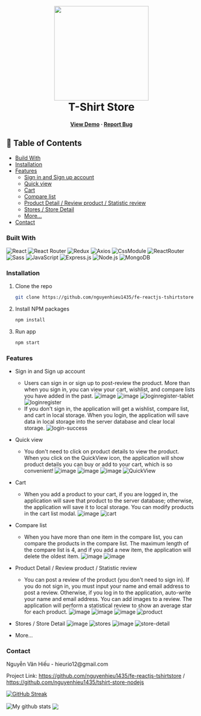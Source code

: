 <h1 align="center">
  <br>
  <img src="https://i.imgur.com/Hc92VcL.png" alt="" width="250">
  <br>
  T-Shirt Store
  <br>
  <h4 align="center">
    <a href="https://fe-reactjs-tshirtstore.vercel.app/">View Demo</a>
  <span> · </span>
    <a href="#contactid">Report Bug</a>
  </h4>  
</h1>

## 🚩 Table of Contents

- [Build With](#built-with)
- [Installation](#installation)
- [Features](#features)
  + [Sign in and Sign up account](#sign-in-and-sign-up-account)
  + [Quick view](#quick-view)
  + [Cart](#cart)
  + [Compare list](#compare-list)
  + [Product Detail / Review product / Statistic review](#product-detail-/-review-product-/-statistic-review)
  + [Stores / Store Detail](#store-/-store-detail)
  + [More...](#more...)
- [Contact](#contact)


### Built With

![React](https://img.shields.io/badge/react-%2320232a.svg?logo=react&logoColor=%2361DAFB&style=for-the-badge)
![React Router](https://img.shields.io/badge/React_Router-CA4245?logo=react-router&logoColor=white&style=for-the-badge)
![Redux](https://img.shields.io/badge/redux-%23593d88.svg?logo=redux&logoColor=white&style=for-the-badge)
![Axios](https://img.shields.io/badge/Axios-5A29E4.svg?style=for-the-badge&logo=Axios&logoColor=white)
![CssModule](https://img.shields.io/badge/CSS%20Modules-000000.svg?style=for-the-badge&logo=CSS-Modules&logoColor=white)
![ReactRouter](https://img.shields.io/badge/React%20Router-CA4245.svg?style=for-the-badge&logo=React-Router&logoColor=white)
![Sass](https://img.shields.io/badge/Sass-CC6699.svg?style=for-the-badge&logo=Sass&logoColor=white)
![JavaScript](https://img.shields.io/badge/javascript-%23323330.svg?logo=javascript&logoColor=%23F7DF1E&style=for-the-badge)
![Express.js](https://img.shields.io/badge/express.js-%23404d59.svg?logo=express&logoColor=%2361DAFB&style=for-the-badge)
![Node.js ](https://img.shields.io/badge/node.js-6DA55F?logo=node.js&logoColor=white&style=for-the-badge)
![MongoDB](https://img.shields.io/badge/MongoDB-%234ea94b.svg?logo=mongodb&logoColor=white&style=for-the-badge)

### Installation

1. Clone the repo
   ```sh
   git clone https://github.com/nguyenhieu1435/fe-reactjs-tshirtstore
   ```
2. Install NPM packages
   ```sh
   npm install
   ```
3. Run app
   ```sh
   npm start

### Features
* Sign in and Sign up account
   - Users can sign in or sign up to post-review the product. More than when you sign in, you can view your cart, wishlist, and compare lists you have added in the past.
   ![image](https://github.com/nguyenhieu1435/fe-reactjs-tshirtstore/assets/70377398/b51c2b01-0317-499f-84c8-1b482c60f29d)
   ![image](https://github.com/nguyenhieu1435/fe-reactjs-tshirtstore/assets/70377398/5f5fe6a5-3500-4c72-bfee-f18c66318f0a)
   ![loginregister-tablet](https://github.com/nguyenhieu1435/fe-reactjs-tshirtstore/assets/70377398/4dbabe9d-b403-47c6-bad9-1021b7522b01)
   ![loginregister](https://github.com/nguyenhieu1435/fe-reactjs-tshirtstore/assets/70377398/4a06f053-cc68-42ee-88bf-0fc8cdceef96)
  - If you don't sign in, the application will get a wishlist, compare list, and cart in local storage. When you login, the application will save data in local storage into the server database and    clear local storage.
   ![login-success](https://github.com/nguyenhieu1435/fe-reactjs-tshirtstore/assets/70377398/6639de8b-f3c8-4e10-b607-2555c93dcf22)
* Quick view
  - You don't need to click on product details to view the product.  When you click on the QuickView icon, the application will show product details you can buy or add to your cart, which is so        convenient!
  ![image](https://github.com/nguyenhieu1435/fe-reactjs-tshirtstore/assets/70377398/bd87f3d9-deb2-4a39-b6ab-2bf857ad9de1)
  ![image](https://github.com/nguyenhieu1435/fe-reactjs-tshirtstore/assets/70377398/e535089f-f537-491b-8a06-789aed6b3455)
  ![image](https://github.com/nguyenhieu1435/fe-reactjs-tshirtstore/assets/70377398/6317a471-0197-407b-a2e3-3aae15b5321e)
  ![QuickView](https://github.com/nguyenhieu1435/fe-reactjs-tshirtstore/assets/70377398/3d7db479-1d79-45e6-be29-792e9b74b0a3)
* Cart
  - When you add a product to your cart, if you are logged in, the application will save that product to the server database; otherwise, the application will save it to local storage. You can modify products in the cart list modal.
  ![image](https://github.com/nguyenhieu1435/fe-reactjs-tshirtstore/assets/70377398/250a7d5f-4fd7-4fdb-8cf3-d8d76f0bee7e)
  ![cart](https://github.com/nguyenhieu1435/fe-reactjs-tshirtstore/assets/70377398/940a87ea-8771-402d-8443-55d7d295c572)
* Compare list
  - When you have more than one item in the compare list, you can compare the products in the compare list. The maximum length of the compare list is 4, and if you add a new item, the application will delete the oldest item.
  ![image](https://github.com/nguyenhieu1435/fe-reactjs-tshirtstore/assets/70377398/1b66912c-987b-40cf-bf10-90c2c97e7992)
  ![image](https://github.com/nguyenhieu1435/fe-reactjs-tshirtstore/assets/70377398/eb91679d-4544-4bc7-a97e-715439934123)
* Product Detail / Review product / Statistic review
  - You can post a review of the product (you don't need to sign in). If you do not sign in, you must input your name and email address to post a review. Otherwise, if you log in to the application, auto-write your name and email address. You can add images to a review. The application will perform a statistical review to show an average star for each product.
  ![image](https://github.com/nguyenhieu1435/fe-reactjs-tshirtstore/assets/70377398/1bbac070-e6d3-4d89-81a7-595beb6d1017)
  ![image](https://github.com/nguyenhieu1435/fe-reactjs-tshirtstore/assets/70377398/ca8c4f84-a07b-43cb-a89e-6abe88d24a76)
  ![image](https://github.com/nguyenhieu1435/fe-reactjs-tshirtstore/assets/70377398/4c4b938d-7a6c-473c-beab-8d4410853955)
  ![product](https://github.com/nguyenhieu1435/fe-reactjs-tshirtstore/assets/70377398/2c068c47-1581-4ef0-bf95-29a72f44ad91)
  
* Stores / Store Detail
  ![image](https://github.com/nguyenhieu1435/fe-reactjs-tshirtstore/assets/70377398/8ec6c05e-6f3f-458c-a1e1-338d559d090e)
  ![stores](https://github.com/nguyenhieu1435/fe-reactjs-tshirtstore/assets/70377398/da369509-104c-462c-b9eb-37ec80e2ed0b)
  ![image](https://github.com/nguyenhieu1435/fe-reactjs-tshirtstore/assets/70377398/1697d31d-4e87-417f-83f5-76b20703ef81)
  ![store-detail](https://github.com/nguyenhieu1435/fe-reactjs-tshirtstore/assets/70377398/282a26b8-304b-4789-b352-40e0c8302808)

* More...



### Contact
<div id="contactid"></div>
Nguyễn Văn Hiếu - hieurio12@gmail.com

Project Link: https://github.com/nguyenhieu1435/fe-reactjs-tshirtstore / https://github.com/nguyenhieu1435/tshirt-store-nodejs

[![GitHub Streak](https://github-readme-streak-stats.herokuapp.com?user=nguyenhieu1435&theme=vue-dark&date_format=j%2Fn%5B%2FY%5D)](https://git.io/streak-stats)

<img align="center" src="https://github-readme-stats.vercel.app/api?username=nguyenhieu1435&show_icons=true&include_all_commits=true&theme=cobalt&hide_border=true" alt="My github stats" /> 

<img align="center" src="https://github-readme-stats.vercel.app/api/top-langs/?username=nguyenhieu1435&layout=compact&theme=cobalt&hide_border=true" />
